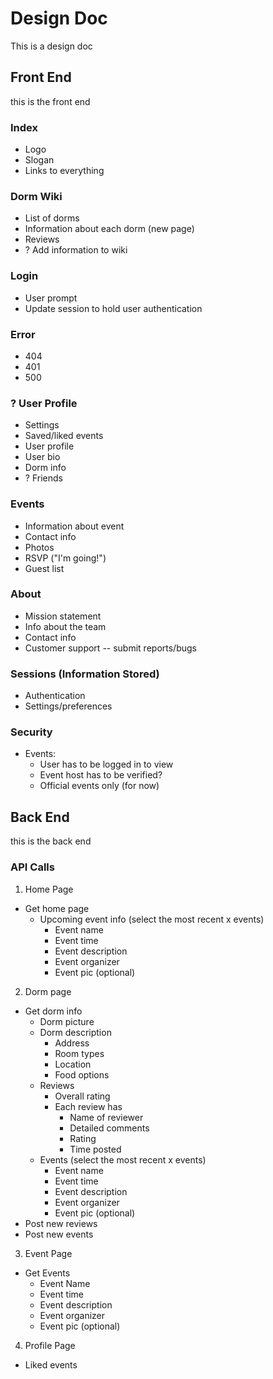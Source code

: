 # Design Doc
This is a design doc
## Front End
 this is the front end
 ### Index
 - Logo
 - Slogan
 - Links to everything
 ### Dorm Wiki
 - List of dorms
 - Information about each dorm (new page)
 - Reviews
 - ? Add information to wiki
 ### Login
 - User prompt
 - Update session to hold user authentication
 ### Error
 - 404
 - 401
 - 500
 ### ? User Profile
 - Settings
 - Saved/liked events
 - User profile
 - User bio
 - Dorm info
 - ? Friends
 ### Events
 - Information about event
 - Contact info
 - Photos
 - RSVP ("I'm going!")
 - Guest list
 ### About
 - Mission statement
 - Info about the team
 - Contact info
 - Customer support -- submit reports/bugs
 ### Sessions (Information Stored)
 - Authentication
 - Settings/preferences
 ### Security
 - Events:
    - User has to be logged in to view
    - Event host has to be verified?
    - Official events only (for now)
## Back End
 this is the back end
 ### API Calls
 1. Home Page
   - Get home page
     - Upcoming event info (select the most recent x events)
       - Event name
       - Event time
       - Event description
       - Event organizer
       - Event pic (optional)
 2. Dorm page
   - Get dorm info
     - Dorm picture
     - Dorm description
       - Address
       - Room types
       - Location
       - Food options
     - Reviews
       - Overall rating
       - Each review has
         - Name of reviewer
         - Detailed comments
         - Rating
         - Time posted
     - Events (select the most recent x events)
       - Event name
       - Event time
       - Event description
       - Event organizer
       - Event pic (optional)
   - Post new reviews
   - Post new events
 3. Event Page
   - Get Events
     - Event Name
     - Event time
     - Event description
     - Event organizer
     - Event pic (optional)
 4. Profile Page
   - Liked events   
